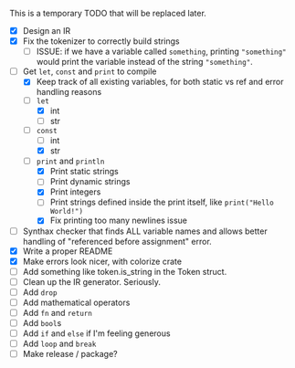This is a temporary TODO that will be replaced later.

- [x] Design an IR
- [x] Fix the tokenizer to correctly build strings
  - [ ] ISSUE: if we have a variable called `something`, printing `"something"` would print the variable instead of the string `"something"`.
- [ ] Get `let`, `const` and `print` to compile
  - [x] Keep track of all existing variables, for both static vs ref and error handling reasons
  - [ ] `let`
    - [x] int
    - [ ] str
  - [ ] `const`
    - [ ] int
    - [x] str
  - [ ] `print` and `println`
    - [x] Print static strings
    - [ ] Print dynamic strings
    - [x] Print integers
    - [ ] Print strings defined inside the print itself, like `print("Hello World!")`
    - [x] Fix printing too many newlines issue
- [ ] Synthax checker that finds ALL variable names and allows better handling of "referenced before assignment" error.
- [x] Write a proper README
- [x] Make errors look nicer, with colorize crate
- [ ] Add something like token.is_string in the Token struct.
- [ ] Clean up the IR generator. Seriously.
- [ ] Add `drop`
- [ ] Add mathematical operators
- [ ] Add `fn` and `return`
- [ ] Add `bool`s
- [ ] Add `if` and `else` if I'm feeling generous
- [ ] Add `loop` and `break`
- [ ] Make release / package?